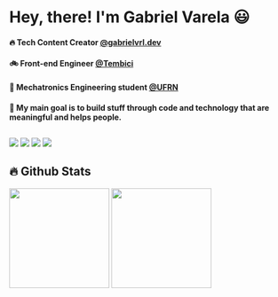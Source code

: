 # Hey, there! I'm Gabriel Varela :smiley:

#### 🔥 Tech Content Creator <a href="https://www.instagram.com/gabrielvrl.dev/">@gabrielvrl.dev</a>
#### :bike: Front-end Engineer <a href="https://tembici.com.br/">@Tembici</a>
#### 🤖 Mechatronics Engineering student <a href="https://www.ufrn.br/">@UFRN</a>

#### :dart: My main goal is to build stuff through code and technology that are meaningful and helps people.

##

<div>
  <a href="https://www.youtube.com/channel/UC_C9kTkVH6Crykw0WPsSHTA" target="_blank"><img src="https://img.shields.io/badge/-Youtube-%23EA4335?style=for-the-badge&logo=youtube&logoColor=white" target="_blank"></a>
  <a href="https://instagram.com/gabrielvrl.dev" target="_blank"><img src="https://img.shields.io/badge/-Instagram-%23E4405F?style=for-the-badge&logo=instagram&logoColor=white" target="_blank"></a>
  <a href = "mailto: gabrielvarelaneto11@gmail.com"><img src="https://img.shields.io/badge/-Gmail-%23333?style=for-the-badge&logo=gmail&logoColor=white" target="_blank"></a>
  <a href="https://www.linkedin.com/in/gabrielvrl/" target="_blank"><img src="https://img.shields.io/badge/-LinkedIn-%230077B5?style=for-the-badge&logo=linkedin&logoColor=white" target="_blank"></a> 
</div>

## 🔥 Github Stats

<div>
  <img height="180em" src="https://github-readme-stats.vercel.app/api?username=gabrielvrl&show_icons=true&theme=tokyonight&include_all_commits=true&count_private=true"/>
   <img height="180em" src="https://github-readme-stats.vercel.app/api/top-langs/?username=gabrielvrl&exclude_repo=3D-printing,Machine-Learning-ECT,Testes&theme=tokyonight&layout=compact&langs_count=16"/>
</div>
